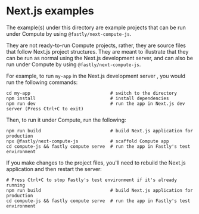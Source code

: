 # Next.js examples

The example(s) under this directory are example projects that can be run under Compute by using
`@fastly/next-compute-js`.

They are not ready-to-run Compute projects, rather, they are source files that follow Next.js
project structures. They are meant to illustrate that they can be run as normal using the Next.js
development server, and can also be run under Compute by using `@fastly/next-compute-js`.

For example, to run `my-app` in the Next.js development server , you would run the following commands:

```shell
cd my-app                              # switch to the directory
npm install                            # install dependencies
npm run dev                            # run the app in Next.js dev server (Press Ctrl+C to exit)
```

Then, to run it under Compute, run the following:

```shell
npm run build                          # build Next.js application for production
npx @fastly/next-compute-js            # scaffold Compute app
cd compute-js && fastly compute serve  # run the app in Fastly's test environment
```

If you make changes to the project files, you'll need to rebuild the Next.js application
and then restart the server:

```shell
# Press Ctrl+C to stop Fastly's test environment if it's already running
npm run build                          # build Next.js application for production
cd compute-js && fastly compute serve  # run the app in Fastly's test environment
```

